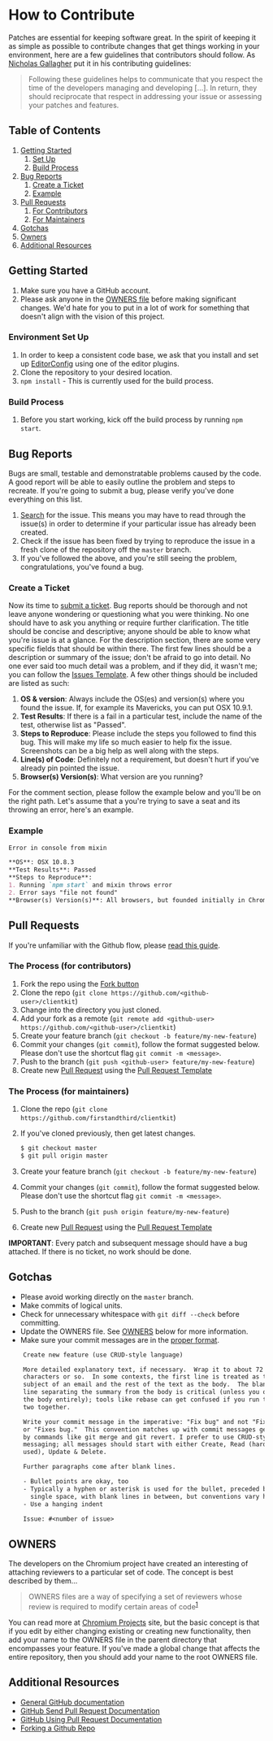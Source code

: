 # How to Contribute

Patches are essential for keeping software great. In the spirit of keeping it as simple as possible to contribute changes that get things working in your environment, here are a few guidelines that contributors should follow.  As [Nicholas Gallagher](http://github.com/necolas/normalize.css/blob/master/CONTRIBUTING.md) put it in his contributing guidelines:

> Following these guidelines helps to communicate that you respect the
> time of the developers managing and developing […]. In return, they
> should reciprocate that respect in addressing your issue or
> assessing your patches and features.

## Table of Contents

1. [Getting Started](#getting-started)
    1. [Set Up](#environment-set-up)
    2. [Build Process](#build-process)
2. [Bug Reports](#bug-reports)
    1. [Create a Ticket](#create-a-ticket)
    2. [Example](#example)
3. [Pull Requests](#pull-requests)
    1. [For Contributors](#the-process-for-contributors)
    2. [For Maintainers](#the-process-for-maintainers)
4. [Gotchas](#gotcha)
5. [Owners](#owners)
6. [Additional Resources](#additional-resources)

## Getting Started

1. Make sure you have a GitHub account.
2. Please ask anyone in the [OWNERS file](https://github.com/firstandthird/clientkit/blob/master/OWNERS.md) before making significant changes.  We'd hate for you to put in a lot of work for something that doesn't align with the vision of this project.

### Environment Set Up

1. In order to keep a consistent code base, we ask that you install and set up [EditorConfig](http://editorconfig.org/) using one of the editor plugins.
2. Clone the repository to your desired location.
3. `npm install` - This is currently used for the build process.

### Build Process

1. Before you start working, kick off the build process by running `npm start`.

## Bug Reports

Bugs are small, testable and demonstratable problems caused by the code.  A good report will be able to easily outline the problem and steps to recreate.  If you're going to submit a bug, please verify you've done everything on this list.

1. [Search](https://github.com/firstandthird/clientkit/issues?utf8=%E2%9C%93&q=is%3Aissue+is%3Aopen) for the issue.  This means you may have to read through the issue(s) in order to determine if your particular issue has already been created.
2. Check if the issue has been fixed by trying to reproduce the issue in a fresh clone of the repository off the `master` branch.
3. If you've followed the above, and you're still seeing the problem, congratulations, you've found a bug.

### Create a Ticket

Now its time to [submit a ticket](https://github.com/firstandthird/clientkit/issues/new).  Bug reports should be thorough and not leave anyone wondering or questioning what you were thinking.  No one should have to ask you anything or require further clarification.  The title should be concise and descriptive; anyone should be able to know what you're issue is at a glance.  For the description section, there are some very specific fields that should be within there.  The first few lines should be a description or summary of the issue; don't be afraid to go into detail.  No one ever said too much detail was a problem, and if they did, it wasn't me; you can follow the [Issues Template](https://github.com/firstandthird/clientkit/blob/master/ISSUE_TEMPLATE.md). A few other things should be included are listed as such:

1. **OS & version**: Always include the OS(es) and version(s) where you found the issue.  If, for example its Mavericks, you can put OSX 10.9.1.
2. **Test Results**: If there is a fail in a particular test, include the name of the test, otherwise list as "Passed".
3. **Steps to Reproduce**: Please include the steps you followed to find this bug.  This will make my life so much easier to help fix the issue.  Screenshots can be a big help as well along with the steps.
4. **Line(s) of Code**: Definitely not a requirement, but doesn't hurt if you've already pin pointed the issue.
5. **Browser(s) Version(s)**: What version are you running?

For the comment section, please follow the example below and you'll be on the right path.  Let's assume that a you're trying to save a seat and its throwing an error, here's an example.

### Example

```markdown
Error in console from mixin

**OS**: OSX 10.8.3
**Test Results**: Passed
**Steps to Reproduce**:
1. Running `npm start` and mixin throws error
2. Error says "file not found"
**Browser(s) Version(s)**: All browsers, but founded initially in Chrome 38.0.2125.111
```

## Pull Requests

If you're unfamiliar with the Github flow, please [read this guide](https://guides.github.com/introduction/flow/index.html).

### The Process (for contributors)

1. Fork the repo using the [Fork button](https://github.com/firstandthird/clientkit#fork-destination-box)
2. Clone the repo (`git clone https://github.com/<github-user>/clientkit`)
3. Change into the directory you just cloned.
4. Add your fork as a remote (`git remote add <github-user> https://github.com/<github-user>/clientkit`)
5. Create your feature branch (`git checkout -b feature/my-new-feature`)
6. Commit your changes (`git commit`), follow the format suggested below.  Please don't use the shortcut flag `git commit -m <message>`.
7. Push to the branch (`git push <github-user> feature/my-new-feature`)
8. Create new [Pull Request](https://github.com/firstandthird/clientkit/compare) using the [Pull Request Template](https://github.com/firstandthird/clientkit/blob/master/PULL_REQUEST_TEMPLATE.md)

### The Process (for maintainers)

1. Clone the repo (`git clone https://github.com/firstandthird/clientkit`)
2. If you've cloned previously, then get latest changes.

    ```bash
    $ git checkout master
    $ git pull origin master
    ```

3. Create your feature branch (`git checkout -b feature/my-new-feature`)
4. Commit your changes (`git commit`), follow the format suggested below.  Please don't use the shortcut flag `git commit -m <message>`.
5. Push to the branch (`git push origin feature/my-new-feature`)
6. Create new [Pull Request](https://github.com/firstandthird/clientkit/compare) using the [Pull Request Template](https://github.com/firstandthird/clientkit/blob/master/PULL_REQUEST_TEMPLATE.md)

**IMPORTANT**: Every patch and subsequent message should have a bug attached.  If there is no ticket, no work should be done.

## Gotchas

- Please avoid working directly on the `master` branch.
- Make commits of logical units.
- Check for unnecessary whitespace with `git diff --check` before committing.
- Update the OWNERS file.  See [OWNERS](#owners) below for more information.
- Make sure your commit messages are in the [proper format](http://tbaggery.com/2008/04/19/a-note-about-git-commit-messages.html).

```diff
    Create new feature (use CRUD-style language)

    More detailed explanatory text, if necessary.  Wrap it to about 72
    characters or so.  In some contexts, the first line is treated as the
    subject of an email and the rest of the text as the body.  The blank
    line separating the summary from the body is critical (unless you omit
    the body entirely); tools like rebase can get confused if you run the
    two together.

    Write your commit message in the imperative: "Fix bug" and not "Fixed bug"
    or "Fixes bug."  This convention matches up with commit messages generated
    by commands like git merge and git revert. I prefer to use CRUD-style
    messaging; all messages should start with either Create, Read (hardly ever
    used), Update & Delete.

    Further paragraphs come after blank lines.

    - Bullet points are okay, too
    - Typically a hyphen or asterisk is used for the bullet, preceded by a
      single space, with blank lines in between, but conventions vary here
    - Use a hanging indent

    Issue: #<number of issue>
```

## OWNERS

The developers on the Chromium project have created an interesting of attaching reviewers to a particular set of code.  The concept is best described by them…

> OWNERS files are a way of specifying a set of reviewers whose review is
> required to modify certain areas of code<sup>[1][owners]</sup>

You can read more at [Chromium Projects][owners] site, but the basic concept is that if you edit by either changing existing or creating new functionality, then add your name to the OWNERS file in the parent directory that encompasses your feature.  If you've made a global change that affects the entire repository, then you should add your name to the root OWNERS file.

## Additional Resources

- [General GitHub documentation](http://help.github.com/)
- [GitHub Send Pull Request Documentation](http://help.github.com/send-pull-requests/)
- [GitHub Using Pull Request Documentation](https://help.github.com/articles/using-pull-requests/)
- [Forking a Github Repo](http://help.github.com/fork-a-repo/)

[owners]: http://www.chromium.org/developers/owners-files
